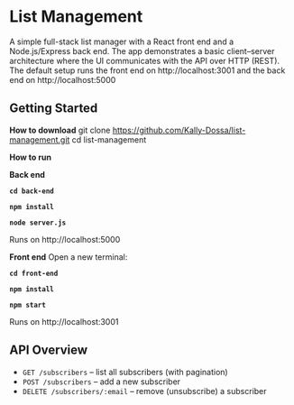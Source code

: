 # List Management

A simple full-stack list manager with a React front end and a Node.js/Express back end. The app demonstrates a basic client–server architecture where the UI communicates with the API over HTTP (REST). 
The default setup runs the front end on http://localhost:3001 and the back end on http://localhost:5000

## Getting Started
**How to download**
git clone https://github.com/Kally-Dossa/list-management.git
cd list-management

**How to run**

**Back end**

**`cd back-end`**

**`npm install`**

**`node server.js`**

Runs on http://localhost:5000

**Front end**
Open a new terminal:

**`cd front-end`**

**`npm install`**

**`npm start`**

Runs on http://localhost:3001

## API Overview
- `GET /subscribers` – list all subscribers (with pagination)
- `POST /subscribers` – add a new subscriber
- `DELETE /subscribers/:email` – remove (unsubscribe) a subscriber
